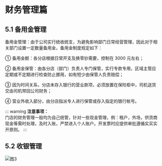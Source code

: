 # 财务管理篇

## 5.1 备用金管理

备用金管理：由于公司实行统收统支，为避免影响部门日常经营管理，因此对于相关部门设置一定数量备用金，备用金制度规定如下：<br>

① 备用金额：各分店根据日常开支及换零钞需要，控制在 3000 元左右；<br>

② 备用金保管：由各分店（部门）负责人专门保管，实行专款专用，区域主管应定期或不定期进行检查防止挪用，如有短少由保管人负责赔偿；<br>

③ 因为时间关系，分店未存入银行的营业款项，必须放置在保险柜中，司机送货交由司机带回公司财务；<br>

④ 营业外收入部分，由分店指派专人进行保管或存入指定的银行帐号。<br>

::: warning
**注意事项：**<br>
门店的财务管理一般均为自己统管，针对一些现金管理，例：租户，外场，供货商现金等需时处理，及时入账，严禁进入个人账户。开发票时应提供审批遵循实买实开原则。
:::

## 5.2 收银管理

![图3](/images/图3.png)
